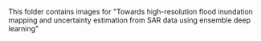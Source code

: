 This folder contains images for "Towards high-resolution flood inundation mapping and uncertainty estimation from SAR data using ensemble deep learning"
